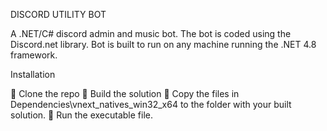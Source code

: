 DISCORD UTILITY BOT

A .NET/C# discord admin and music bot.
The bot is coded using the Discord.net library.
Bot is built to run on any machine running the .NET 4.8 framework.

Installation

	Clone the repo
	Build the solution
	Copy the files in Dependencies\vnext_natives_win32_x64 to the folder with your built solution.
	Run the executable file.
